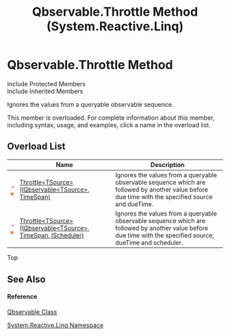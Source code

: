 ﻿---
title: Qbservable.Throttle Method  (System.Reactive.Linq)
TOCTitle: Throttle Method
ms:assetid: Overload:System.Reactive.Linq.Qbservable.Throttle
ms:mtpsurl: https://msdn.microsoft.com/en-us/library/system.reactive.linq.qbservable.throttle(v=VS.103)
ms:contentKeyID: 36069536
ms.date: 06/28/2011
mtps_version: v=VS.103
f1_keywords:
- System.Reactive.Linq.Qbservable.Throttle
- System.Reactive.Linq.Qbservable.Throttle``1
dev_langs:
- CSharp
- JScript
- VB
- FSharp
---

# Qbservable.Throttle Method

Include Protected Members  
Include Inherited Members  

Ignores the values from a queryable observable sequence.

This member is overloaded. For complete information about this member, including syntax, usage, and examples, click a name in the overload list.

## Overload List

<table>
<thead>
<tr class="header">
<th> </th>
<th>Name</th>
<th>Description</th>
</tr>
</thead>
<tbody>
<tr class="odd">
<td><img src="images\Hh303103.pubmethod(en-us,VS.103).gif" title="Public method" alt="Public method" /><img src="images\Hh244319.static(en-us,VS.103).gif" title="Static member" alt="Static member" /></td>
<td><a href="https://msdn.microsoft.com/en-us/library/m:system.reactive.linq.qbservable.throttle%60%601(system.reactive.linq.iqbservable%7b%60%600%7d%2csystem.timespan)(v=VS.103)">Throttle&lt;TSource&gt;(IQbservable&lt;TSource&gt;, TimeSpan)</a></td>
<td>Ignores the values from a queryable observable sequence which are followed by another value before due time with the specified source and dueTime.</td>
</tr>
<tr class="even">
<td><img src="images\Hh303103.pubmethod(en-us,VS.103).gif" title="Public method" alt="Public method" /><img src="images\Hh244319.static(en-us,VS.103).gif" title="Static member" alt="Static member" /></td>
<td><a href="https://msdn.microsoft.com/en-us/library/m:system.reactive.linq.qbservable.throttle%60%601(system.reactive.linq.iqbservable%7b%60%600%7d%2csystem.timespan%2csystem.reactive.concurrency.ischeduler)(v=VS.103)">Throttle&lt;TSource&gt;(IQbservable&lt;TSource&gt;, TimeSpan, IScheduler)</a></td>
<td>Ignores the values from a queryable observable sequence which are followed by another value before due time with the specified source, dueTime and scheduler.</td>
</tr>
</tbody>
</table>

Top

## See Also

#### Reference

[Qbservable Class](hh211693\(v=vs.103\).md)

[System.Reactive.Linq Namespace](hh211929\(v=vs.103\).md)


